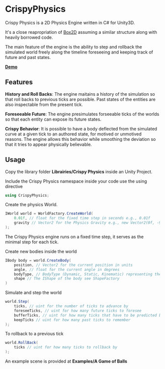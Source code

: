 # CrispyPhysics
Crispy Physics is a 2D Physics Engine written in C# for Unity3D.

It's a close reapropriation of [Box2D](https://github.com/erincatto/Box2D) assuming a similar structure along with heavily borrowed code. 

The main feature of the engine is the ability to step and rollback the simulated world freely along the timeline foreseeing and keeping track of future and past states. 

[**Demo**](https://saadkh.com/crate/cripsy-physics)

## Features
**History and Roll Backs**: The engine maitains a history of the simulation so that roll backs to previous ticks are possible. Past states of the entities are also inspectable from the present tick.

**Foreseeable Future**: The engine presimulates forseeable ticks of the worlds so that each entity can expose its future states.

**Crispy Behavior**: It is possible to have a body deflected from the simulated curve at a given tick to an authored state, for motived or unmotived reasons. The engine allows this behavior while smoothing the deviation so that it tries to appear physically believable.


## Usage

Copy the library folder **Librairies/Crispy Physics** inside an Unity Project.

Include the Crispy Physics namespace inside your code use the using directive
```csharp
using CrispyPhysics;
``` 

Create the physics World.

```csharp
IWorld world = WorldFactory.CreateWorld(
    0.01f, // float for the fixed time step in seconds e.g., 0.01f
    gravity // Vector2 for the Physics Gravity e.g., new Vector2(0f, -9.8f);
);
```

The Crispy Physics engine runs on a fixed time step, it serves as the minimal step for each tick.

Create new bodies inside the world

```csharp
IBody body = world.CreateBody(
    position, // Vector2 for the current position in units
    angle, // float for the current angle in degrees
    bodyType, // BodyType (Dynamic, Static, Kinematic) representing the nature of the body
    shape // The IShape of the body see ShapeFactory
)
```
Simulate and step the world
```csharp
world.Step(
    ticks, // uint for the number of ticks to advance by
    foreseeTicks, // uint for how many future ticks to foresee
    bufferTicks, // uint for how many ticks that have to be predicted by the end of this step
    keepTicks // uint for how many past ticks to remember
);
```
To rollback to a previous tick
```csharp
world.RollBack(
    ticks // uint for how many ticks to rollback by
);
```

An example scene is provided at **Examples/A Game of Balls**